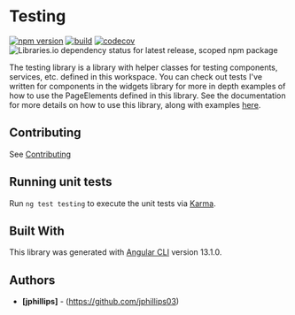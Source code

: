# Testing

[![npm version](https://badge.fury.io/js/@ngx-material-dashboard%2Ftesting.svg)](https://badge.fury.io/js/@ngx-material-dashboard%2Ftesting)
[![build](https://github.com/ngx-material-dashboard/ngx-material-dashboard/actions/workflows/build.yml/badge.svg)](https://github.com/ngx-material-dashboard/ngx-material-dashboard/actions/workflows/build.yml)
[![codecov](https://codecov.io/gh/ngx-material-dashboard/ngx-material-dashboard/branch/main/graph/badge.svg?flag=testing)](https://app.codecov.io/gh/ngx-material-dashboard/ngx-material-dashboard/tree/main/projects/testing)
![Libraries.io dependency status for latest release, scoped npm package](https://img.shields.io/librariesio/release/npm/@ngx-material-dashboard/testing)

The testing library is a library with helper classes for testing components, services, etc. defined in this workspace. You can check out tests I've written for components in the widgets library for more in depth examples of how to use the PageElements defined in this library. See the documentation for more details on how to use this library, along with examples [here](https://ngx-material-dashboard.github.io/ngx-material-dashboard/testing).

## Contributing

See [Contributing](https://github.com/ngx-material-dashboard/ngx-material-dashboard/blob/main/CONTRIBUTING.md)

## Running unit tests

Run `ng test testing` to execute the unit tests via
[Karma](https://karma-runner.github.io).

## Built With

This library was generated with [Angular CLI](https://github.com/angular/angular-cli)
version 13.1.0.

## Authors

* **[jphillips]** - (https://github.com/jphillips03)
